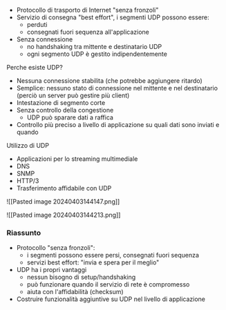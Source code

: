- Protocollo di trasporto di Internet "senza fronzoli"
- Servizio di consegna "best effort", i segmenti UDP possono essere:
	- perduti
	- consegnati fuori sequenza all'applicazione
- Senza connessione
	- no handshaking tra mittente e destinatario UDP
	- ogni segmento UDP è gestito indipendentemente

Perche esiste UDP?
- Nessuna connessione stabilita (che potrebbe aggiungere ritardo)
- Semplice: nessuno stato di connessione nel mittente e nel destinatario (perciò un server può gestire più client)
- Intestazione di segmento corte
- Senza controllo della congestione
	- UDP può sparare dati a raffica
- Controllo più preciso a livello di applicazione su quali dati sono inviati e quando

Utilizzo di UDP
- Applicazioni per lo streaming multimediale
- DNS
- SNMP
- HTTP/3
- Trasferimento affidabile con UDP

![[Pasted image 20240403144147.png]]


![[Pasted image 20240403144213.png]]


### Riassunto
- Protocollo "senza fronzoli":
	- i segmenti possono essere persi, consegnati fuori sequenza
	- servizi best effort: "invia e spera per il meglio"
- UDP ha i propri vantaggi
	- nessun bisogno di setup/handshaking
	- può funzionare quando il servizio di rete è compromesso
	- aiuta con l'affidabilità (checksum)
- Costruire funzionalità aggiuntive su UDP nel livello di applicazione


